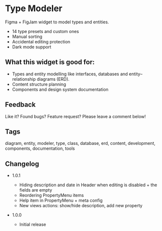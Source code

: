 # Type Modeler

Figma + FigJam widget to model types and entities.

- 14 type presets and custom ones
- Manual sorting
- Accidental editing protection
- Dark mode support

## What this widget is good for: 

- Types and entity modelling like interfaces, databases and entity–relationship diagrams (ERD).
- Content structure planning
- Components and design system documentation

## Feedback

Like it? Found bugs? Feature request? Please leave a comment below!

## Tags

diagram, entity, modeler, type, class, database, erd, content, development, components, documentation, tools

## Changelog

- 1.0.1
    - Hiding description and date in Header when editing is disabled + the fields are empty 
    - Reordering PropertyMenu items
    - Help item in PropertyMenu + meta config
    - New views actions: show/hide description, add new property

- 1.0.0 
    - Initial release